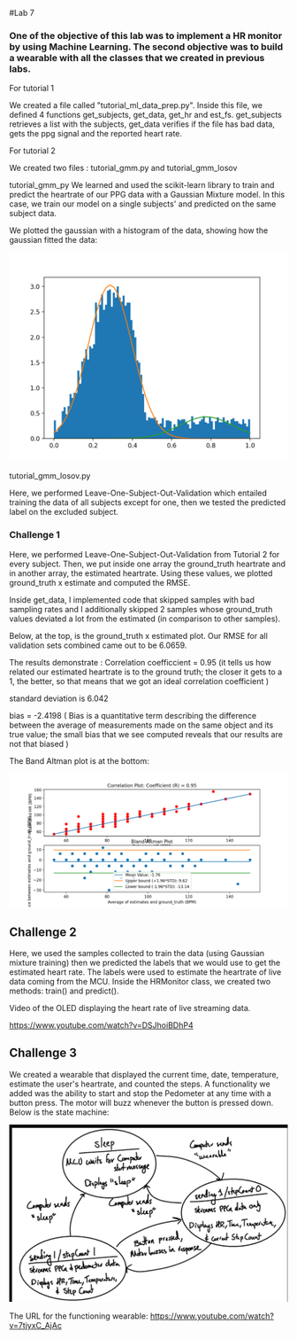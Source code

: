 #Lab 7

### One of the objective of this lab was to implement a HR monitor by using Machine Learning. The second objective was to build a wearable with all the classes that we created in previous labs. 

For tutorial 1
 
We created a file called "tutorial_ml_data_prep.py". Inside this file, we defined 4 functions
get_subjects, get_data, get_hr and est_fs. 
get_subjects retrieves a list with the subjects, 
get_data verifies if the file has bad data, gets the ppg signal and the reported heart rate.

For tutorial 2

We created two files : tutorial_gmm.py and tutorial_gmm_losov

tutorial_gmm_py
We learned and used the scikit-learn library to train and predict the heartrate of our PPG data with a Gaussian Mixture model. In this case, we train our model on a single subjects' and predicted on the same subject data. 

We plotted the gaussian with a histogram of the data, showing how the gaussian fitted the data:

![Gaussian](./images/gmm_histxgaus.png)



tutorial_gmm_losov.py

Here, we performed Leave-One-Subject-Out-Validation which entailed training the data of all subjects except for one, then we tested the predicted label on the excluded subject. 

### Challenge 1
Here, we performed Leave-One-Subject-Out-Validation from Tutorial 2 for every subject. Then, we put inside one array the ground_truth heartrate and in another array, the estimated heartrate.
Using these values, we plotted ground_truth x estimate and computed the RMSE. 

Inside get_data, I implemented code that skipped samples with bad sampling rates and I additionally skipped 2 samples whose ground_truth values deviated a lot from the estimated (in comparison to other samples).

Below, at the top, is the ground_truth x estimated plot. Our RMSE for all validation sets combined came out to be  6.0659. 

The results demonstrate :
Correlation coefficcient = 0.95 (it tells us how related our estimated heartrate is to the ground truth; the closer it gets to a 1, the better, so that means that we got an ideal correlation coefficient )

standard deviation is 6.042 

bias  = -2.4198 ( Bias is a quantitative term describing the difference between the average of measurements made on the same object and its true value; the small bias that we see computed reveals that our results are not that biased )

The Band Altman plot is at the bottom:

![RMSE](./images/RMSE_Altman.png)



## Challenge 2 
Here, we used the samples collected to train the data (using Gaussian mixture training) then we predicted the labels that we would use to get the estimated heart rate. The labels were used to estimate the heartrate of live data coming from the MCU.
Inside the HRMonitor class, we created two methods: train() and predict(). 


Video of the OLED displaying the heart rate of live streaming data.

https://www.youtube.com/watch?v=DSJhoiBDhP4


## Challenge 3

We created a wearable that displayed the current time, date, temperature, estimate the user's heartrate, and counted the steps. A functionality we added was the ability to start and stop the Pedometer at any time with a button press. The motor will buzz whenever the button is pressed down. 
Below is the state machine:
 
![FSM](./images/statemachinecompletewearable.png)


The URL  for the functioning wearable:
https://www.youtube.com/watch?v=7tjyxC_AjAc

